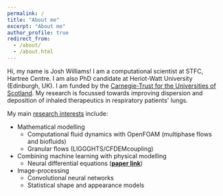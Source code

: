 ```yaml
---
permalink: /
title: "About me"
excerpt: "About me"
author_profile: true
redirect_from: 
  - /about/
  - /about.html
---
```


Hi, my name is Josh Williams! I am a computational scientist at STFC, Hartree Centre. I am also PhD candidate at Heriot-Watt University (Edinburgh, UK). I am funded by the [Carnegie-Trust for the Universities of Scotland](https://www.carnegie-trust.org/alumni/josh-williams-2/). My research is focussed towards improving dispersion and deposition of inhaled therapeutics in respiratory patients' lungs. 

My main [research interests](/research) include:

* Mathematical modelling
    * Computational fluid dynamics with OpenFOAM (multiphase flows and biofluids)
    * Granular flows (LIGGGHTS/CFDEMcoupling)
* Combining machine learning with physical modelling
    * Neural differential equations ([**paper link**](https://doi.org/10.1063/5.0121344))
* Image-processing
    * Convolutional neural networks
    * Statistical shape and appearance models

